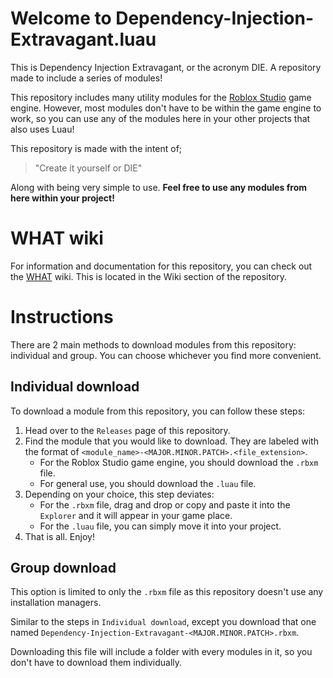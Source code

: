 # Welcome to Dependency-Injection-Extravagant.luau

This is Dependency Injection Extravagant, or the acronym DIE. A repository made to include a series of modules!

This repository includes many utility modules for the [Roblox Studio](https://create.roblox.com/docs/studio/setup) game engine. However, most modules don't have to be within the game engine to work, so you can use any of the modules here in your other projects that also uses Luau!

This repository is made with the intent of;
> "Create it yourself or DIE"

Along with being very simple to use. **Feel free to use any modules from here within your project!**

# WHAT wiki

For information and documentation for this repository, you can check out the [WHAT](https://github.com/EternalAbby/Dependency-Injection-Extravagant.luau/wiki) wiki. This is located in the Wiki section of the repository.

# Instructions

There are 2 main methods to download modules from this repository: individual and group. You can choose whichever you find more convenient.

## Individual download

To download a module from this repository, you can follow these steps:

1. Head over to the `Releases` page of this repository.
2. Find the module that you would like to download. They are labeled with the format of `<module_name>-<MAJOR.MINOR.PATCH>.<file_extension>`.
	- For the Roblox Studio game engine, you should download the `.rbxm` file.
	- For general use, you should download the `.luau` file.
3. Depending on your choice, this step deviates:
	- For the `.rbxm` file, drag and drop or copy and paste it into the `Explorer` and it will appear in your game place.
	- For the `.luau` file, you can simply move it into your project.
4. That is all. Enjoy!

## Group download

This option is limited to only the `.rbxm` file as this repository doesn't use any installation managers.

Similar to the steps in `Individual download`, except you download that one named `Dependency-Injection-Extravagant-<MAJOR.MINOR.PATCH>.rbxm`.

Downloading this file will include a folder with every modules in it, so you don't have to download them individually.

